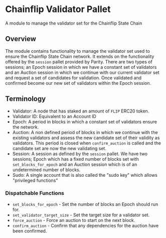 # Chainflip Validator Pallet

A module to manage the validator set for the Chainflip State Chain

## Overview

The module contains functionality to manage the validator set used to ensure the Chainflip
State Chain network.  It extends on the functionality offered by the `session` pallet provided by
Parity. There are two types of sessions; an Epoch session in which we have a constant set of validators
and an Auction session in which we continue with our current validator set and request a set of
candidates for validation.  Once validated and confirmed become our new set of validators within the
Epoch session.

## Terminology

- Validator: A node that has staked an amount of `FLIP` ERC20 token.
- Validator ID: Equivalent to an Account ID
- Epoch: A period in blocks in which a constant set of validators ensure the network.
- Auction: A non defined period of blocks in which we continue with the existing validators
  and assess the new candidate set of their validity as validators.  This period is closed when
  `confirm_auction` is called and the candidate set are now the new validating set.
- Session: A session as defined by the `session` pallet. We have two sessions; Epoch which has
  a fixed number of blocks set with `set_blocks_for_epoch` and an Auction session which is of an
  undetermined number of blocks.
- Sudo: A single account that is also called the "sudo key" which allows "privileged functions"

### Dispatchable Functions

- `set_blocks_for_epoch` - Set the number of blocks an Epoch should run for.
- `set_validator_target_size` - Set the target size for a validator set.
- `force_auction` - Force an auction to start on the next block.
- `confirm_auction` - Confirm that any dependencies for the auction have been confirmed.
